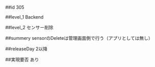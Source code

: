##id
305

##level_1
Backend

##level_2
センサー削除

##summery
sensorのDeleteは管理画面側で行う（アプリとしては無し）

##releaseDay
2以降

##実現要否
あり

